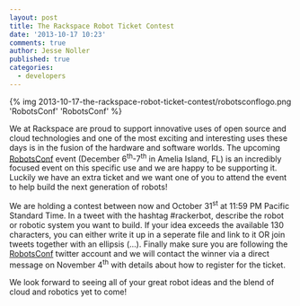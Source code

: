 ```yaml
---
layout: post
title: The Rackspace Robot Ticket Contest
date: '2013-10-17 10:23'
comments: true
author: Jesse Noller
published: true
categories:
  - developers
---
```


{% img 2013-10-17-the-rackspace-robot-ticket-contest/robotsconflogo.png 'RobotsConf' 'RobotsConf' %}

We at Rackspace are proud to support innovative uses of open source and cloud
technologies  and one of the most exciting and interesting uses these days
is in the fusion  of the hardware and software worlds. The upcoming
[RobotsConf](http://robotsconf.com) event (December 6<sup>th</sup>-7<sup>th</sup>
in Amelia Island, FL) is an incredibly focused event on this specific use and we
are happy to be supporting it. Luckily we have an extra ticket and we want one
of you to attend the event to help build the next generation of robots!

<!-- more -->

We are holding a contest between now and October 31<sup>st</sup> at 11:59 PM
Pacific Standard Time. In a tweet with the hashtag #rackerbot, describe the
robot or robotic system you want to build. If your idea exceeds the available
130 characters, you can either write it up in a seperate file and link to it
OR join tweets together with an ellipsis (...). Finally make sure you are
following the [RobotsConf](http://twitter.com/robotsconf) twitter account and
we will contact the winner via a direct message on November 4<sup>th</sup> with
details about how to register for the ticket.

We look forward to seeing all of your great robot ideas and the blend of cloud
and robotics yet to come!
